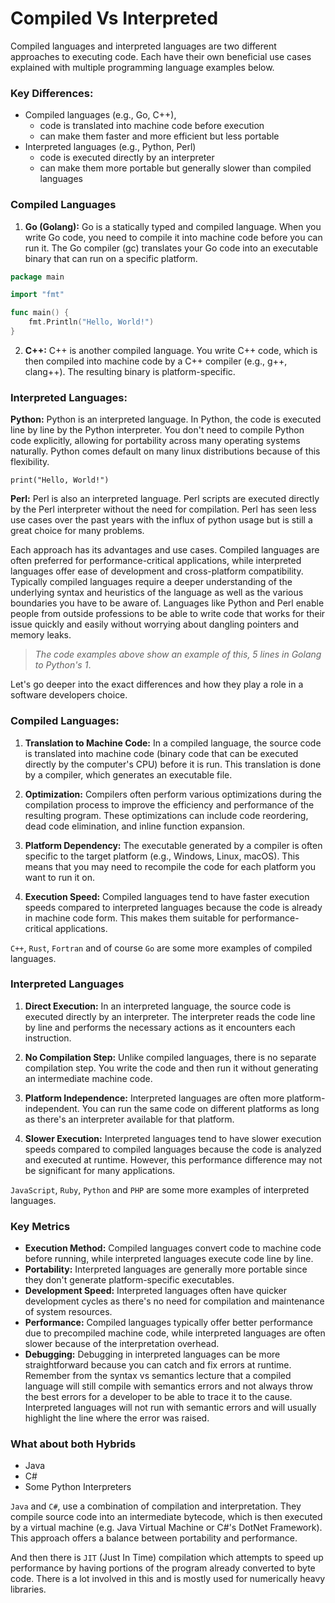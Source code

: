 # Compiled Vs Interpreted

Compiled languages and interpreted languages are two different approaches to executing code. Each have their own beneficial use cases explained with multiple programming language examples below. 

### Key Differences:
- Compiled languages (e.g., Go, C++), 
  - code is translated into machine code before execution
  - can make them faster and more efficient but less portable
- Interpreted languages (e.g., Python, Perl)
  - code is executed directly by an interpreter
  - can make them more portable but generally slower than compiled languages

### Compiled Languages

1. **Go (Golang):** Go is a statically typed and compiled language. When you write Go code, you need to compile it into machine code before you can run it. The Go compiler (gc) translates your Go code into an executable binary that can run on a specific platform.

```go
package main

import "fmt"

func main() {
    fmt.Println("Hello, World!")
}
```

2. **C++:** C++ is another compiled language. You write C++ code, which is then compiled into machine code by a C++ compiler (e.g., g++, clang++). The resulting binary is platform-specific.

### Interpreted Languages:

**Python:** Python is an interpreted language. In Python, the code is executed line by line by the Python interpreter. You don't need to compile Python code explicitly, allowing for portability across many operating systems naturally. Python comes default on many linux distributions because of this flexibility. 

```
print("Hello, World!")
```

**Perl:** Perl is also an interpreted language. Perl scripts are executed directly by the Perl interpreter without the need for compilation. Perl has seen less use cases over the past years with the influx of python usage but is still a great choice for many problems. 

Each approach has its advantages and use cases. Compiled languages are often preferred for performance-critical applications, while interpreted languages offer ease of development and cross-platform compatibility. Typically compiled languages require a deeper understanding of the underlying syntax and heuristics of the language as well as the various boundaries you have to be aware of. Languages like Python and Perl enable people from outside professions to be able to write code that works for their issue quickly and easily without worrying about dangling pointers and memory leaks. 

>*The code examples above show an example of this, 5 lines in Golang to Python's 1*. 

Let's go deeper into the exact differences and how they play a role in a software developers choice. 

### Compiled Languages:

1. **Translation to Machine Code:** In a compiled language, the source code is translated into machine code (binary code that can be executed directly by the computer's CPU) before it is run. This translation is done by a compiler, which generates an executable file.

2. **Optimization:** Compilers often perform various optimizations during the compilation process to improve the efficiency and performance of the resulting program. These optimizations can include code reordering, dead code elimination, and inline function expansion.

3. **Platform Dependency:** The executable generated by a compiler is often specific to the target platform (e.g., Windows, Linux, macOS). This means that you may need to recompile the code for each platform you want to run it on.

4. **Execution Speed:** Compiled languages tend to have faster execution speeds compared to interpreted languages because the code is already in machine code form. This makes them suitable for performance-critical applications.

`C++`, `Rust`, `Fortran` and of course `Go` are some more examples of compiled languages.

### Interpreted Languages

1. **Direct Execution:** In an interpreted language, the source code is executed directly by an interpreter. The interpreter reads the code line by line and performs the necessary actions as it encounters each instruction.

2. **No Compilation Step:** Unlike compiled languages, there is no separate compilation step. You write the code and then run it without generating an intermediate machine code.

3. **Platform Independence:** Interpreted languages are often more platform-independent. You can run the same code on different platforms as long as there's an interpreter available for that platform.

4. **Slower Execution:** Interpreted languages tend to have slower execution speeds compared to compiled languages because the code is analyzed and executed at runtime. However, this performance difference may not be significant for many applications.

`JavaScript`, `Ruby`, `Python` and `PHP` are some more examples of interpreted languages.

### Key Metrics 
- **Execution Method:** Compiled languages convert code to machine code before running, while interpreted languages execute code line by line.
- **Portability:** Interpreted languages are generally more portable since they don't generate platform-specific executables.
- **Development Speed:** Interpreted languages often have quicker development cycles as there's no need for compilation and maintenance of system resources.
- **Performance:** Compiled languages typically offer better performance due to precompiled machine code, while interpreted languages are often slower because of the interpretation overhead.
- **Debugging:** Debugging in interpreted languages can be more straightforward because you can catch and fix errors at runtime. Remember from the syntax vs semantics lecture that a compiled language will still compile with semantics errors and not always throw the best errors for a developer to be able to trace it to the cause. Interpreted languages will not run with semantic errors and will usually highlight the line where the error was raised. 

### What about both Hybrids

- Java
- C#
- Some Python Interpreters

`Java` and `C#`, use a combination of compilation and interpretation. They compile source code into an intermediate bytecode, which is then executed by a virtual machine (e.g. Java Virtual Machine or C#'s DotNet Framework). This approach offers a balance between portability and performance. 

And then there is `JIT` (Just In Time) compilation which attempts to speed up performance by having portions of the program already converted to byte code. There is a lot involved in this and is mostly used for numerically heavy libraries. 
